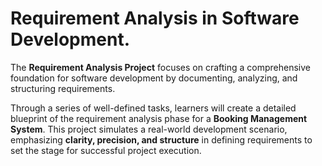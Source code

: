 # Requirement Analysis in Software Development.
The **Requirement Analysis Project** focuses on crafting a comprehensive foundation for software development by documenting, analyzing, and structuring requirements.  

Through a series of well-defined tasks, learners will create a detailed blueprint of the requirement analysis phase for a **Booking Management System**. This project simulates a real-world development scenario, emphasizing **clarity, precision, and structure** in defining requirements to set the stage for successful project execution.
